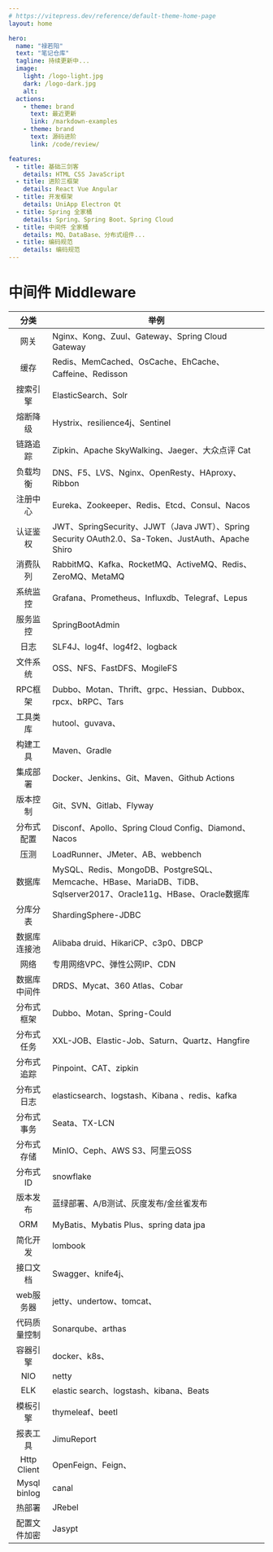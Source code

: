 ```yaml
---
# https://vitepress.dev/reference/default-theme-home-page
layout: home

hero:
  name: "禄若阳"
  text: "笔记仓库"
  tagline: 持续更新中...
  image:
    light: /logo-light.jpg
    dark: /logo-dark.jpg
    alt: 
  actions:
    - theme: brand
      text: 最近更新
      link: /markdown-examples
    - theme: brand
      text: 源码进阶
      link: /code/review/

features:
  - title: 基础三剑客
    details: HTML CSS JavaScript
  - title: 进阶三框架
    details: React Vue Angular
  - title: 开发框架
    details: UniApp Electron Qt
  - title: Spring 全家桶
    details: Spring、Spring Boot、Spring Cloud
  - title: 中间件 全家桶
    details: MQ、DataBase、分布式组件...
  - title: 编码规范
    details: 编码规范
---
```


# 中间件 Middleware

| 分类 | 举例 |
| :-------------: | -----------  |
|网关|Nginx、Kong、Zuul、Gateway、Spring Cloud Gateway|
|缓存|Redis、MemCached、OsCache、EhCache、Caffeine、Redisson|
|搜索引擎|ElasticSearch、Solr|
|熔断降级|Hystrix、resilience4j、Sentinel|
|链路追踪|Zipkin、Apache SkyWalking、Jaeger、大众点评 Cat|
|负载均衡|DNS、F5、LVS、Nginx、OpenResty、HAproxy、Ribbon|
|注册中心|Eureka、Zookeeper、Redis、Etcd、Consul、Nacos|
|认证鉴权|JWT、SpringSecurity、JJWT（Java JWT）、Spring Security OAuth2.0、Sa-Token、JustAuth、Apache Shiro|
|消费队列|RabbitMQ、Kafka、RocketMQ、ActiveMQ、Redis、ZeroMQ、MetaMQ|
|系统监控|Grafana、Prometheus、Influxdb、Telegraf、Lepus|
|服务监控|SpringBootAdmin|
|日志|SLF4J、log4f、log4f2、logback|
|文件系统|OSS、NFS、FastDFS、MogileFS|
|RPC框架| Dubbo、Motan、Thrift、grpc、Hessian、Dubbox、rpcx、bRPC、Tars|
|工具类库|hutool、guvava、|
|构建工具|Maven、Gradle|
|集成部署|Docker、Jenkins、Git、Maven、Github Actions|
|版本控制|Git、SVN、Gitlab、Flyway|
|分布式配置|Disconf、Apollo、Spring Cloud Config、Diamond、Nacos |
|压测|LoadRunner、JMeter、AB、webbench|
|数据库|MySQL、Redis、MongoDB、PostgreSQL、Memcache、HBase、MariaDB、TiDB、Sqlserver2017、Oracle11g、HBase、Oracle数据库|
|分库分表|ShardingSphere-JDBC|
|数据库连接池|Alibaba druid、HikariCP、c3p0、DBCP|
|网络|专用网络VPC、弹性公网IP、CDN|
|数据库中间件|DRDS、Mycat、360 Atlas、Cobar|
|分布式框架|Dubbo、Motan、Spring-Could|
|分布式任务|XXL-JOB、Elastic-Job、Saturn、Quartz、Hangfire|
|分布式追踪|Pinpoint、CAT、zipkin|
|分布式日志|elasticsearch、logstash、Kibana 、redis、kafka|
|分布式事务|Seata、TX-LCN|
|分布式存储|MinIO、Ceph、AWS S3、阿里云OSS|
|分布式ID|snowflake|
|版本发布|蓝绿部署、A/B测试、灰度发布/金丝雀发布|
|ORM| MyBatis、Mybatis Plus、spring data jpa|
|简化开发|lombook|
|接口文档|Swagger、knife4j、|
|web服务器|jetty、undertow、tomcat、|
|代码质量控制|Sonarqube、arthas|
|容器引擎|docker、k8s、|
|NIO|netty|
|ELK|elastic search、logstash、kibana、Beats|
|模板引擎|thymeleaf、beetl|
|报表工具| JimuReport|
|Http Client| OpenFeign、Feign、|
|Mysql binlog | canal |
|热部署|JRebel|
|配置文件加密|Jasypt